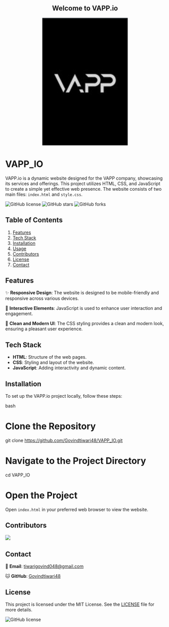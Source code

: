 <h2 align="center">Welcome to VAPP.io</h2>
<p align="center">
  <img src="Images_and_logos/VAPP_logo.png" alt="VAPP Logo">
</p>

# VAPP_IO
VAPP.io is a dynamic website designed for the VAPP company, showcasing its services and offerings. This project utilizes HTML, CSS, and JavaScript to create a simple yet effective web presence. The website consists of two main files: `index.html` and `style.css`.

![GitHub license](https://img.shields.io/github/license/Govindtiwari48/VAPP_IO?style=for-the-badge)
![GitHub stars](https://img.shields.io/github/stars/Govindtiwari48/VAPP_IO?style=for-the-badge)
![GitHub forks](https://img.shields.io/github/forks/Govindtiwari48/VAPP_IO?style=for-the-badge)

## Table of Contents
1. [Features](#features)
2. [Tech Stack](#tech-stack)
3. [Installation](#installation)
4. [Usage](#usage)
5. [Contributors](#Contributors)
6. [License](#license)
7. [Contact](#contact)

## Features
✨ **Responsive Design**: The website is designed to be mobile-friendly and responsive across various devices.

🎯 **Interactive Elements**: JavaScript is used to enhance user interaction and engagement.

🎨 **Clean and Modern UI**: The CSS styling provides a clean and modern look, ensuring a pleasant user experience.

## Tech Stack
- **HTML**: Structure of the web pages.
- **CSS**: Styling and layout of the website.
- **JavaScript**: Adding interactivity and dynamic content.

## Installation
To set up the VAPP.io project locally, follow these steps:

bash
# Clone the Repository
git clone https://github.com/Govindtiwari48/VAPP_IO.git

# Navigate to the Project Directory
cd VAPP_IO

# Open the Project
Open `index.html` in your preferred web browser to view the website.



## Contributors
<a href="https://github.com/Govindtiwari48/VAPP_IO/graphs/contributors">
  <img src="https://contrib.rocks/image?repo=Govindtiwari48/VAPP_IO" />
</a>

## Contact

📧 **Email**: [tiwarigovind048@gmail.com](mailto:tiwarigovind048@gmail.com)

🐱 **GitHub**: [Govindtiwari48](https://github.com/Govindtiwari48)

## License

This project is licensed under the MIT License. See the [LICENSE](LICENSE) file for more details.

![GitHub license](https://img.shields.io/github/license/Govindtiwari48/VAPP_IO?style=for-the-badge)
